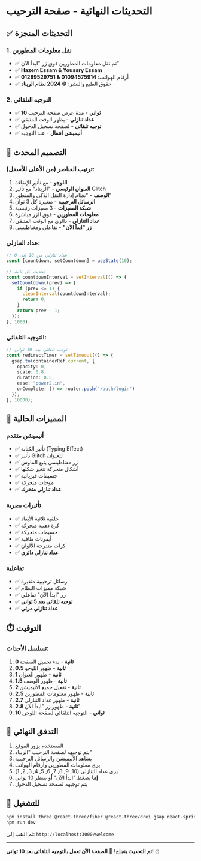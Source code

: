 # التحديثات النهائية - صفحة الترحيب

## ✅ التحديثات المنجزة

### 1. نقل معلومات المطورين
- ✅ تم نقل معلومات المطورين فوق زر "ابدأ الآن"
- ✅ **Hazem Essam & Youssry Essam**
- ✅ أرقام الهواتف: **01094575914 & 01289529751**
- ✅ حقوق الطبع والنشر: **© 2024 نظام الريناد**

### 2. التوجيه التلقائي
- ✅ **10 ثواني** - مدة عرض صفحة الترحيب
- ✅ **عداد تنازلي** - يظهر الوقت المتبقي
- ✅ **توجيه تلقائي** - لصفحة تسجيل الدخول
- ✅ **أنيميشن انتقال** - عند التوجيه

## 🎨 التصميم المحدث

### ترتيب العناصر (من الأعلى للأسفل):
1. **اللوجو** - مع تأثير الإضاءة
2. **العنوان الرئيسي** - "الريناد" مع تأثير Glitch
3. **الوصف** - "نظام إدارة النقل الذكي والمتطور"
4. **الرسائل الترحيبية** - متغيرة كل 3 ثوان
5. **شبكة المميزات** - 3 مميزات رئيسية
6. **معلومات المطورين** - فوق الزر مباشرة
7. **عداد التنازلي** - دائري مع الوقت المتبقي
8. **زر "ابدأ الآن"** - تفاعلي ومغناطيسي

### عداد التنازلي:
```typescript
// عداد تنازلي من 10 إلى 0
const [countdown, setCountdown] = useState(10);

// تحديث كل ثانية
const countdownInterval = setInterval(() => {
  setCountdown((prev) => {
    if (prev <= 1) {
      clearInterval(countdownInterval);
      return 0;
    }
    return prev - 1;
  });
}, 1000);
```

### التوجيه التلقائي:
```typescript
// توجيه تلقائي بعد 10 ثواني
const redirectTimer = setTimeout(() => {
  gsap.to(containerRef.current, {
    opacity: 0,
    scale: 0.8,
    duration: 0.5,
    ease: "power2.in",
    onComplete: () => router.push('/auth/login')
  });
}, 10000);
```

## 🚀 المميزات الحالية

### أنيميشن متقدم
- ✅ تأثير الكتابة (Typing Effect)
- ✅ تأثير Glitch للعنوان
- ✅ زر مغناطيسي يتبع الماوس
- ✅ أشكال متحركة تتغير شكلها
- ✅ جسيمات فيزيائية
- ✅ موجات متحركة
- ✅ **عداد تنازلي متحرك**

### تأثيرات بصرية
- ✅ خلفية ثلاثية الأبعاد
- ✅ كرة ذهبية متحركة
- ✅ جسيمات متحركة
- ✅ أيقونات طافية
- ✅ كرات متدرجة الألوان
- ✅ **عداد تنازلي دائري**

### تفاعلية
- ✅ رسائل ترحيبية متغيرة
- ✅ شبكة مميزات النظام
- ✅ زر "ابدأ الآن" تفاعلي
- ✅ **توجيه تلقائي بعد 5 ثواني**
- ✅ **عداد تنازلي مرئي**

## ⏱️ التوقيت

### تسلسل الأحداث:
1. **0 ثانية** - بدء تحميل الصفحة
2. **0.5 ثانية** - ظهور اللوجو
3. **1 ثانية** - ظهور العنوان
4. **1.5 ثانية** - ظهور الوصف
5. **2 ثانية** - تفعيل جميع الأنيميشن
6. **2.5 ثانية** - ظهور معلومات المطورين
7. **2.7 ثانية** - ظهور عداد التنازلي
8. **2.8 ثانية** - ظهور زر "ابدأ الآن"
9. **10 ثواني** - التوجيه التلقائي لصفحة اللوجن

## 🎯 التدفق النهائي

1. المستخدم يزور الموقع
2. يتم توجيهه لصفحة الترحيب "الريناد"
3. يشاهد الأنيميشن والرسائل الترحيبية
4. يرى معلومات المطورين وأرقام الهواتف
5. يرى عداد التنازلي (10, 9, 8, 7, 6, 5, 4, 3, 2, 1)
6. **إما** يضغط "ابدأ الآن" **أو** ينتظر 10 ثواني
7. يتم توجيهه لصفحة تسجيل الدخول

## 🔧 للتشغيل

```bash
npm install three @react-three/fiber @react-three/drei gsap react-spring @react-spring/web
npm run dev
```

ثم اذهب إلى: `http://localhost:3000/welcome`

---
**تم التحديث بنجاح!** 🎉
**الصفحة الآن تعمل بالتوجيه التلقائي بعد 10 ثواني!** ⏰
